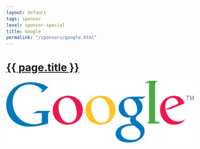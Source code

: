 ```yaml
---
layout: default
tags: sponsor
level: sponsor-special
title: Google
permalink: "/sponsors/google.html"
---
```


<h1 class="sponsor">
  <a href="{{page.permalink}}">{{ page.title }}</a>
</h1>

<img src="/sponsors/images/google.png" class="sponsor-no-text" />
